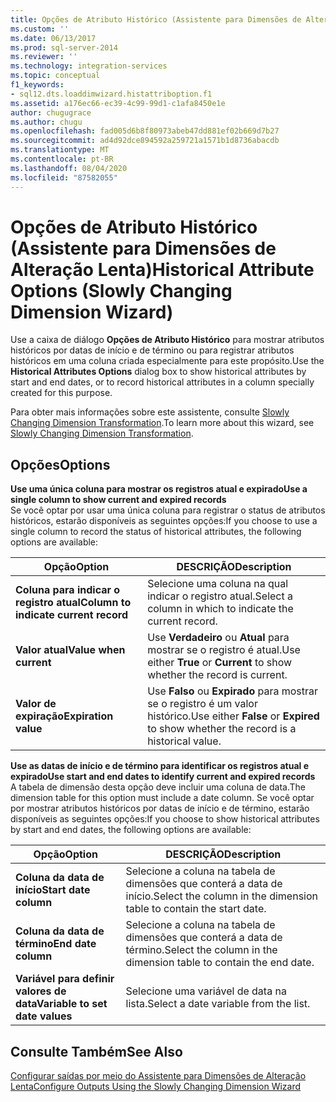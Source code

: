 ```yaml
---
title: Opções de Atributo Histórico (Assistente para Dimensões de Alteração Lenta) | Microsoft Docs
ms.custom: ''
ms.date: 06/13/2017
ms.prod: sql-server-2014
ms.reviewer: ''
ms.technology: integration-services
ms.topic: conceptual
f1_keywords:
- sql12.dts.loaddimwizard.histattriboption.f1
ms.assetid: a176ec66-ec39-4c99-99d1-c1afa8450e1e
author: chugugrace
ms.author: chugu
ms.openlocfilehash: fad005d6b8f80973abeb47dd881ef02b669d7b27
ms.sourcegitcommit: ad4d92dce894592a259721a1571b1d8736abacdb
ms.translationtype: MT
ms.contentlocale: pt-BR
ms.lasthandoff: 08/04/2020
ms.locfileid: "87582055"
---
```

# <a name="historical-attribute-options-slowly-changing-dimension-wizard"></a><span data-ttu-id="b30e5-102">Opções de Atributo Histórico (Assistente para Dimensões de Alteração Lenta)</span><span class="sxs-lookup"><span data-stu-id="b30e5-102">Historical Attribute Options (Slowly Changing Dimension Wizard)</span></span>
  <span data-ttu-id="b30e5-103">Use a caixa de diálogo **Opções de Atributo Histórico** para mostrar atributos históricos por datas de início e de término ou para registrar atributos históricos em uma coluna criada especialmente para este propósito.</span><span class="sxs-lookup"><span data-stu-id="b30e5-103">Use the **Historical Attributes Options** dialog box to show historical attributes by start and end dates, or to record historical attributes in a column specially created for this purpose.</span></span>  
  
 <span data-ttu-id="b30e5-104">Para obter mais informações sobre este assistente, consulte [Slowly Changing Dimension Transformation](slowly-changing-dimension-transformation.md).</span><span class="sxs-lookup"><span data-stu-id="b30e5-104">To learn more about this wizard, see [Slowly Changing Dimension Transformation](slowly-changing-dimension-transformation.md).</span></span>  
  
## <a name="options"></a><span data-ttu-id="b30e5-105">Opções</span><span class="sxs-lookup"><span data-stu-id="b30e5-105">Options</span></span>  
 <span data-ttu-id="b30e5-106">**Use uma única coluna para mostrar os registros atual e expirado**</span><span class="sxs-lookup"><span data-stu-id="b30e5-106">**Use a single column to show current and expired records**</span></span>  
 <span data-ttu-id="b30e5-107">Se você optar por usar uma única coluna para registrar o status de atributos históricos, estarão disponíveis as seguintes opções:</span><span class="sxs-lookup"><span data-stu-id="b30e5-107">If you choose to use a single column to record the status of historical attributes, the following options are available:</span></span>  
  
|<span data-ttu-id="b30e5-108">Opção</span><span class="sxs-lookup"><span data-stu-id="b30e5-108">Option</span></span>|<span data-ttu-id="b30e5-109">DESCRIÇÃO</span><span class="sxs-lookup"><span data-stu-id="b30e5-109">Description</span></span>|  
|------------|-----------------|  
|<span data-ttu-id="b30e5-110">**Coluna para indicar o registro atual**</span><span class="sxs-lookup"><span data-stu-id="b30e5-110">**Column to indicate current record**</span></span>|<span data-ttu-id="b30e5-111">Selecione uma coluna na qual indicar o registro atual.</span><span class="sxs-lookup"><span data-stu-id="b30e5-111">Select a column in which to indicate the current record.</span></span>|  
|<span data-ttu-id="b30e5-112">**Valor atual**</span><span class="sxs-lookup"><span data-stu-id="b30e5-112">**Value when current**</span></span>|<span data-ttu-id="b30e5-113">Use **Verdadeiro** ou **Atual** para mostrar se o registro é atual.</span><span class="sxs-lookup"><span data-stu-id="b30e5-113">Use either **True** or **Current** to show whether the record is current.</span></span>|  
|<span data-ttu-id="b30e5-114">**Valor de expiração**</span><span class="sxs-lookup"><span data-stu-id="b30e5-114">**Expiration value**</span></span>|<span data-ttu-id="b30e5-115">Use **Falso** ou **Expirado** para mostrar se o registro é um valor histórico.</span><span class="sxs-lookup"><span data-stu-id="b30e5-115">Use either **False** or **Expired** to show whether the record is a historical value.</span></span>|  
  
 <span data-ttu-id="b30e5-116">**Use as datas de início e de término para identificar os registros atual e expirado**</span><span class="sxs-lookup"><span data-stu-id="b30e5-116">**Use start and end dates to identify current and expired records**</span></span>  
 <span data-ttu-id="b30e5-117">A tabela de dimensão desta opção deve incluir uma coluna de data.</span><span class="sxs-lookup"><span data-stu-id="b30e5-117">The dimension table for this option must include a date column.</span></span> <span data-ttu-id="b30e5-118">Se você optar por mostrar atributos históricos por datas de início e de término, estarão disponíveis as seguintes opções:</span><span class="sxs-lookup"><span data-stu-id="b30e5-118">If you choose to show historical attributes by start and end dates, the following options are available:</span></span>  
  
|<span data-ttu-id="b30e5-119">Opção</span><span class="sxs-lookup"><span data-stu-id="b30e5-119">Option</span></span>|<span data-ttu-id="b30e5-120">DESCRIÇÃO</span><span class="sxs-lookup"><span data-stu-id="b30e5-120">Description</span></span>|  
|------------|-----------------|  
|<span data-ttu-id="b30e5-121">**Coluna da data de início**</span><span class="sxs-lookup"><span data-stu-id="b30e5-121">**Start date column**</span></span>|<span data-ttu-id="b30e5-122">Selecione a coluna na tabela de dimensões que conterá a data de início.</span><span class="sxs-lookup"><span data-stu-id="b30e5-122">Select the column in the dimension table to contain the start date.</span></span>|  
|<span data-ttu-id="b30e5-123">**Coluna da data de término**</span><span class="sxs-lookup"><span data-stu-id="b30e5-123">**End date column**</span></span>|<span data-ttu-id="b30e5-124">Selecione a coluna na tabela de dimensões que conterá a data de término.</span><span class="sxs-lookup"><span data-stu-id="b30e5-124">Select the column in the dimension table to contain the end date.</span></span>|  
|<span data-ttu-id="b30e5-125">**Variável para definir valores de data**</span><span class="sxs-lookup"><span data-stu-id="b30e5-125">**Variable to set date values**</span></span>|<span data-ttu-id="b30e5-126">Selecione uma variável de data na lista.</span><span class="sxs-lookup"><span data-stu-id="b30e5-126">Select a date variable from the list.</span></span>|  
  
## <a name="see-also"></a><span data-ttu-id="b30e5-127">Consulte Também</span><span class="sxs-lookup"><span data-stu-id="b30e5-127">See Also</span></span>  
 [<span data-ttu-id="b30e5-128">Configurar saídas por meio do Assistente para Dimensões de Alteração Lenta</span><span class="sxs-lookup"><span data-stu-id="b30e5-128">Configure Outputs Using the Slowly Changing Dimension Wizard</span></span>](configure-outputs-using-the-slowly-changing-dimension-wizard.md)  
  
  
